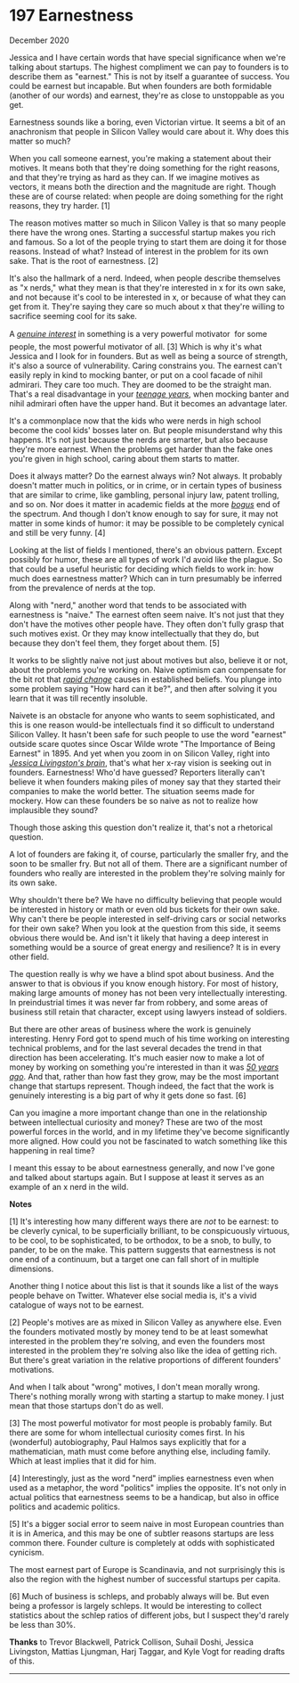 # 197 Earnestness


  
 
  
 December 2020   
  
 Jessica and I have certain words that have special significance when we're talking about startups. The highest compliment we can pay to founders is to describe them as "earnest." This is not by itself a guarantee of success. You could be earnest but incapable. But when founders are both formidable (another of our words) and earnest, they're as close to unstoppable as you get.   
  
 Earnestness sounds like a boring, even Victorian virtue. It seems a bit of an anachronism that people in Silicon Valley would care about it. Why does this matter so much?   
  
 When you call someone earnest, you're making a statement about their motives. It means both that they're doing something for the right reasons, and that they're trying as hard as they can. If we imagine motives as vectors, it means both the direction and the magnitude are right. Though these are of course related: when people are doing something for the right reasons, they try harder. [1]   
  
 The reason motives matter so much in Silicon Valley is that so many people there have the wrong ones. Starting a successful startup makes you rich and famous. So a lot of the people trying to start them are doing it for those reasons. Instead of what? Instead of interest in the problem for its own sake. That is the root of earnestness. [2]   
  
 It's also the hallmark of a nerd. Indeed, when people describe themselves as "x nerds," what they mean is that they're interested in x for its own sake, and not because it's cool to be interested in x, or because of what they can get from it. They're saying they care so much about x that they're willing to sacrifice seeming cool for its sake.   
  
 A [_genuine interest_](genius.html) in something is a very powerful motivator  for some people, the most powerful motivator of all. [3] Which is why it's what Jessica and I look for in founders. But as well as being a source of strength, it's also a source of vulnerability. Caring constrains you. The earnest can't easily reply in kind to mocking banter, or put on a cool facade of nihil admirari. They care too much. They are doomed to be the straight man. That's a real disadvantage in your [_teenage years_](nerds.html), when mocking banter and nihil admirari often have the upper hand. But it becomes an advantage later.   
  
 It's a commonplace now that the kids who were nerds in high school become the cool kids' bosses later on. But people misunderstand why this happens. It's not just because the nerds are smarter, but also because they're more earnest. When the problems get harder than the fake ones you're given in high school, caring about them starts to matter.   
  
 Does it always matter? Do the earnest always win? Not always. It probably doesn't matter much in politics, or in crime, or in certain types of business that are similar to crime, like gambling, personal injury law, patent trolling, and so on. Nor does it matter in academic fields at the more 
[_bogus_](https://scholar.google.com/scholar?hl=en&as_sdt=0%2C5&q=hermeneutic+dialectics+hegemonic+phenomenology+intersectionality)
 end of the spectrum. And though I don't know enough to say for sure, it may not matter in some kinds of humor: it may be possible to be completely cynical and still be very funny. [4]   
  
 Looking at the list of fields I mentioned, there's an obvious pattern. Except possibly for humor, these are all types of work I'd avoid like the plague. So that could be a useful heuristic for deciding which fields to work in: how much does earnestness matter? Which can in turn presumably be inferred from the prevalence of nerds at the top.   
  
 Along with "nerd," another word that tends to be associated with earnestness is "naive." The earnest often seem naive. It's not just that they don't have the motives other people have. They often don't fully grasp that such motives exist. Or they may know intellectually that they do, but because they don't feel them, they forget about them. [5]   
  
 It works to be slightly naive not just about motives but also, believe it or not, about the problems you're working on. Naive optimism can compensate for the bit rot that [_rapid change_](ecw.html) causes in established beliefs. You plunge into some problem saying "How hard can it be?", and then after solving it you learn that it was till recently insoluble.   
  
 Naivete is an obstacle for anyone who wants to seem sophisticated, and this is one reason would-be intellectuals find it so difficult to understand Silicon Valley. It hasn't been safe for such people to use the word "earnest" outside scare quotes since Oscar Wilde wrote "The Importance of Being Earnest" in 1895. And yet when you zoom in on Silicon Valley, right into [_Jessica Livingston's brain_](jessica.html), that's what her x-ray vision is seeking out in founders. Earnestness! Who'd have guessed? Reporters literally can't believe it when founders making piles of money say that they started their companies to make the world better. The situation seems made for mockery. How can these founders be so naive as not to realize how implausible they sound?   
  
 Though those asking this question don't realize it, that's not a rhetorical question.   
  
 A lot of founders are faking it, of course, particularly the smaller fry, and the soon to be smaller fry. But not all of them. There are a significant number of founders who really are interested in the problem they're solving mainly for its own sake.   
  
 Why shouldn't there be? We have no difficulty believing that people would be interested in history or math or even old bus tickets for their own sake. Why can't there be people interested in self-driving cars or social networks for their own sake? When you look at the question from this side, it seems obvious there would be. And isn't it likely that having a deep interest in something would be a source of great energy and resilience? It is in every other field.   
  
 The question really is why we have a blind spot about business. And the answer to that is obvious if you know enough history. For most of history, making large amounts of money has not been very intellectually interesting. In preindustrial times it was never far from robbery, and some areas of business still retain that character, except using lawyers instead of soldiers.   
  
 But there are other areas of business where the work is genuinely interesting. Henry Ford got to spend much of his time working on interesting technical problems, and for the last several decades the trend in that direction has been accelerating. It's much easier now to make a lot of money by working on something you're interested in than it was [_50 years ago_](re.html). And that, rather than how fast they grow, may be the most important change that startups represent. Though indeed, the fact that the work is genuinely interesting is a big part of why it gets done so fast. [6]   
  
 Can you imagine a more important change than one in the relationship between intellectual curiosity and money? These are two of the most powerful forces in the world, and in my lifetime they've become significantly more aligned. How could you not be fascinated to watch something like this happening in real time?   
  
 I meant this essay to be about earnestness generally, and now I've gone and talked about startups again. But I suppose at least it serves as an example of an x nerd in the wild.   
  
 
  
 
  
 
  
 
  
 
  
 
  
 
  
 
  
  **Notes**   
  
 [1] It's interesting how many different ways there are _not_ to be earnest: to be cleverly cynical, to be superficially brilliant, to be conspicuously virtuous, to be cool, to be sophisticated, to be orthodox, to be a snob, to bully, to pander, to be on the make. This pattern suggests that earnestness is not one end of a continuum, but a target one can fall short of in multiple dimensions.   
  
 Another thing I notice about this list is that it sounds like a list of the ways people behave on Twitter. Whatever else social media is, it's a vivid catalogue of ways not to be earnest.   
  
 [2] People's motives are as mixed in Silicon Valley as anywhere else. Even the founders motivated mostly by money tend to be at least somewhat interested in the problem they're solving, and even the founders most interested in the problem they're solving also like the idea of getting rich. But there's great variation in the relative proportions of different founders' motivations.   
  
 And when I talk about "wrong" motives, I don't mean morally wrong. There's nothing morally wrong with starting a startup to make money. I just mean that those startups don't do as well.   
  
 [3] The most powerful motivator for most people is probably family. But there are some for whom intellectual curiosity comes first. In his (wonderful) autobiography, Paul Halmos says explicitly that for a mathematician, math must come before anything else, including family. Which at least implies that it did for him.   
  
 [4] Interestingly, just as the word "nerd" implies earnestness even when used as a metaphor, the word "politics" implies the opposite. It's not only in actual politics that earnestness seems to be a handicap, but also in office politics and academic politics.   
  
 [5] It's a bigger social error to seem naive in most European countries than it is in America, and this may be one of subtler reasons startups are less common there. Founder culture is completely at odds with sophisticated cynicism.   
  
 The most earnest part of Europe is Scandinavia, and not surprisingly this is also the region with the highest number of successful startups per capita.   
  
 [6] Much of business is schleps, and probably always will be. But even being a professor is largely schleps. It would be interesting to collect statistics about the schlep ratios of different jobs, but I suspect they'd rarely be less than 30%.   
  
 
  
 
  
  **Thanks** to Trevor Blackwell, Patrick Collison, Suhail Doshi, Jessica Livingston, Mattias Ljungman, Harj Taggar, and Kyle Vogt for reading drafts of this.   
  
 
  
 
  
 
  
 

 
* * *
 

 

